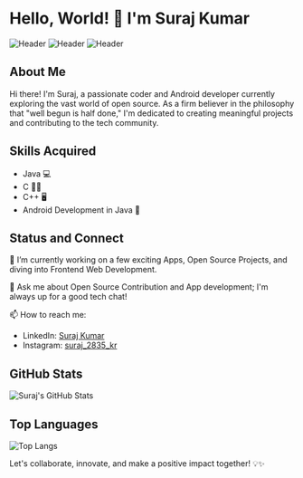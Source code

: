 # Hello, World! 👋 I'm Suraj Kumar

![Header](https://img.shields.io/badge/Budding%20Coder-%E2%9A%A1-orange)
![Header](https://img.shields.io/badge/Android%20Developer-%F0%9F%93%B1-green)
![Header](https://img.shields.io/badge/Open%20Source%20Contributor-%F0%9F%9A%80-blue)

## About Me

Hi there! I'm Suraj, a passionate coder and Android developer currently exploring the vast world of open source. As a firm believer in the philosophy that "well begun is half done," I'm dedicated to creating meaningful projects and contributing to the tech community.

## Skills Acquired

- Java 💻
- C 🧑‍💻
- C++ 🖥️
- Android Development in Java 📱

## Status and Connect

🔭 I’m currently working on a few exciting Apps, Open Source Projects, and diving into Frontend Web Development.

💬 Ask me about Open Source Contribution and App development; I'm always up for a good tech chat!

📫 How to reach me:
- LinkedIn: [Suraj Kumar](https://www.linkedin.com/in/suraj-kumar-410744202/)
- Instagram: [suraj_2835_kr](https://www.instagram.com/suraj_2835_kr/)

## GitHub Stats

![Suraj's GitHub Stats](https://github-readme-stats.vercel.app/api?username=skmodi649&show_icons=true&theme=radical)

## Top Languages

![Top Langs](https://github-readme-stats.vercel.app/api/top-langs/?username=skmodi649&layout=compact)

Let's collaborate, innovate, and make a positive impact together! 💡✨
